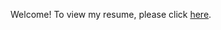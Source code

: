 Welcome! To view my resume, please click [here](https://bochk44.github.io/KBochResume.github/Resume).
